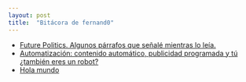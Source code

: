 ```yaml
---
layout: post
title:  "Bitácora de fernand0"
---
```

*  [Future Politics. Algunos párrafos que señalé mientras lo leía.](http://blog.elmundoesimperfecto.com/2024/03/11/el-futuro-politica/)
*  [Automatización: contenido automático, publicidad programada y tú ¿también eres un robot?](http://blog.elmundoesimperfecto.com/2024/03/08/automatizacion-publicidad-programada-robot/)
*  [Hola mundo](http://blog.elmundoesimperfecto.com/2024/03/07/hola-mundo/)
